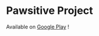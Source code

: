# Pawsitive Project

Available on [Google Play](https://play.google.com/store/apps/details?id=com.pawsitive.pawsitiveproject&hl=en&gl=US) !

